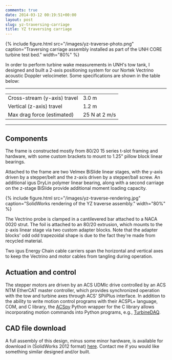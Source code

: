 ```yaml
---
comments: true
date: 2014-03-12 00:19:51+00:00
layout: post
slug: yz-traversing-carriage
title: YZ traversing carriage
---
```


{% include figure.html src="/images/yz-traverse-photo.png" caption="Traversing carriage assembly installed as part of the UNH CORE turbine test bed." width="80%" %}

In order to perform turbine wake measurements in UNH's tow tank, I designed and built a 2-axis positioning system for our Nortek Vectrino acoustic Doppler velocimeter. Some specifications are shown in the table below:

---

<center>

|  |  |
|:----------|:------|
| Cross-stream (y-axis) travel | 3.0 m |
| Vertical (z-axis) travel | 1.2 m |
| Max drag force (estimated) | 25 N at 2 m/s |

</center>

---


## Components

The frame is constructed mostly from 80/20 15 series t-slot framing and hardware, with some custom brackets to mount to 1.25" pillow block linear bearings.

Attached to the frame are two Velmex BiSlide linear stages, with the y-axis driven by a stepper/belt and the z-axis driven by a stepper/ball screw. An additional igus DryLin polymer linear bearing, along with a second carriage on the z-stage BiSlide provide additional moment loading capacity.

{% include figure.html src="/images/yz-traverse-rendering.jpg" caption="SolidWorks rendering of the YZ traverse assembly." width="80%" %}

The Vectrino probe is clamped in a cantilevered bar attached to a NACA 0020 strut. The foil is attached to an 80/20 extrusion, which mounts to the z-axis linear stage via two custom adapter blocks. Note that the adapter blocks' odd  odd trapezoidal shape is due to the fact they're made from recycled material.

Two igus Energy Chain cable carriers span the horizontal and vertical axes to keep the Vectrino and motor cables from tangling during operation.



## Actuation and control


The stepper motors are driven by an ACS UDMlc drive controlled by an ACS NTM EtherCAT master controller, which provides synchronized operation with the tow and turbine axes through ACS' SPiiPlus interface. In addition to the ability to write motion control programs with their ACSPL+ language, COM, and C library, the [ACSpy](https://github.com/petebachant/ACSpy) Python wrapper for the C library allows incorporating motion commands into Python programs, e.g., [TurbineDAQ](https://github.com/petebachant/TurbineDAQ).



## CAD file download


A full assembly of this design, minus some minor hardware, is available for download in (SolidWorks 2012 format) [here](https://drive.google.com/file/d/0BwMVIAlxIxfZQk5FWW5FR3NIaWs/edit?usp=sharing). Contact me if you would like something similar designed and/or built.

